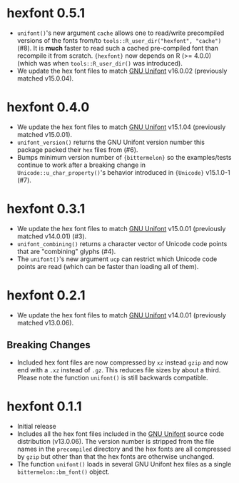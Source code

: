 hexfont 0.5.1
=============

* `unifont()`'s new argument `cache` allows one to read/write precompiled versions of the fonts
  from/to `tools::R_user_dir("hexfont", "cache")` (#8).
  It is **much** faster to read such a cached pre-compiled font than recompile it from scratch.
  `{hexfont}` now depends on R (>= 4.0.0) (which was when `tools::R_user_dir()` was introduced).
* We update the hex font files to match [GNU Unifont](https://unifoundry.com/unifont/index.html) v16.0.02 (previously matched v15.0.04).

hexfont 0.4.0
=============

* We update the hex font files to match [GNU Unifont](https://unifoundry.com/unifont/index.html) v15.1.04 (previously matched v15.0.01).
* `unifont_version()` returns the GNU Unifont version number this package packed their `hex` files from (#6).
* Bumps minimum version number of `{bittermelon}` so the examples/tests continue to work after a breaking change 
  in `Unicode::u_char_property()`'s behavior introduced in `{Unicode}` v15.1.0-1 (#7).

hexfont 0.3.1
=============

* We update the hex font files to match [GNU Unifont](https://unifoundry.com/unifont/index.html) v15.0.01 (previously matched v14.0.01) (#3).
* `unifont_combining()` returns a character vector of Unicode code points that are "combining" glyphs (#4).
* The `unifont()`'s new argument `ucp` can restrict which Unicode code points are read (which can be faster than loading all of them).

hexfont 0.2.1
=============

* We update the hex font files to match [GNU Unifont](https://unifoundry.com/unifont/index.html) v14.0.01 (previously matched v13.0.06).

Breaking Changes
----------------

* Included hex font files are now compressed by `xz` instead `gzip`
  and now end with a `.xz` instead of `.gz`.
  This reduces file sizes by about a third.
  Please note the function `unifont()` is still backwards compatible.

hexfont 0.1.1
=============

* Initial release
* Includes all the hex font files included in the [GNU Unifont](https://unifoundry.com/unifont/index.html) 
  source code distribution (v13.0.06).
  The version number is stripped from the file names in the `precompiled` directory and
  the hex fonts are all compressed by `gzip` but other than that the hex fonts are otherwise unchanged.
* The function `unifont()` loads in several GNU Unifont hex files as a
  single `bittermelon::bm_font()` object.
